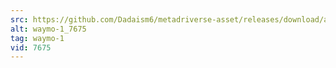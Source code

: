 ```yaml
---
src: https://github.com/Dadaism6/metadriverse-asset/releases/download/assetsv1.0.1/waymo-1_7675.mp4
alt: waymo-1_7675
tag: waymo-1
vid: 7675
---
```

